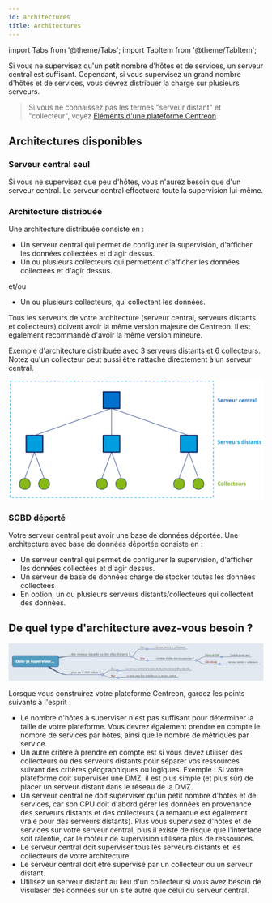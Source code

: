 ```yaml
---
id: architectures
title: Architectures
---
```

import Tabs from '@theme/Tabs';
import TabItem from '@theme/TabItem';

Si vous ne supervisez qu'un petit nombre d'hôtes et de services, un serveur central est suffisant. Cependant, si vous supervisez un grand nombre d'hôtes et de services, vous devrez distribuer la charge sur plusieurs serveurs.

> Si vous ne connaissez pas les termes "serveur distant" et "collecteur", voyez [Éléments d'une plateforme Centreon](../getting-started/platform.md).

## Architectures disponibles

### Serveur central seul

Si vous ne supervisez que peu d'hôtes, vous n'aurez besoin que d'un serveur central. Le serveur central effectuera toute la supervision lui-même.

### Architecture distribuée

Une architecture distribuée consiste en :

* Un serveur central qui permet de configurer la supervision, d'afficher les données collectées et d'agir dessus.
* Un ou plusieurs collecteurs qui permettent d'afficher les données collectées et d'agir dessus.

et/ou

* Un ou plusieurs collecteurs, qui collectent les données.

Tous les serveurs de votre architecture (serveur central, serveurs distants et collecteurs) doivent avoir la même version majeure de Centreon. Il est également recommandé d'avoir la même version mineure.

Exemple d'architecture distribuée avec 3 serveurs distants et 6 collecteurs. Notez qu'un collecteur peut aussi être rattaché directement à un serveur central.

![image](../assets/getting-started/archi.png)

### SGBD déporté

Votre serveur central peut avoir une base de données déportée. Une architecture avec base de données déportée consiste en :

* Un serveur central qui permet de configurer la supervision, d'afficher les données collectées et d'agir dessus.
* Un serveur de base de données chargé de stocker toutes les données collectées
* En option, un ou plusieurs serveurs distants/collecteurs qui collectent des données.

## De quel type d'architecture avez-vous besoin ?

![image](../assets/installation/architecture_decision.png)

Lorsque vous construirez votre plateforme Centreon, gardez les points suivants à l'esprit :

* Le nombre d'hôtes à superviser n'est pas suffisant pour déterminer la taille de votre plateforme. Vous devrez également prendre en compte le nombre de services par hôtes, ainsi que le nombre de métriques par service.
* Un autre critère à prendre en compte est si vous devez utiliser des collecteurs ou des serveurs distants pour séparer vos ressources suivant des critères géographiques ou logiques. Exemple : Si votre plateforme doit superviser une DMZ, il est plus simple (et plus sûr) de placer un serveur distant dans le réseau de la DMZ.
* Un serveur central ne doit superviser qu'un petit nombre d'hôtes et de services, car son CPU doit d'abord gérer les données en provenance des serveurs distants et des collecteurs (la remarque est également vraie pour des serveurs distants). Plus vous supervisez d'hôtes et de services sur votre serveur central, plus il existe de risque que l'interface soit ralentie, car le moteur de supervision utilisera plus de ressources.
* Le serveur central doit superviser tous les serveurs distants et les collecteurs de votre architecture.
* Le serveur central doit être supervisé par un collecteur ou un serveur distant.
* Utilisez un serveur distant au lieu d'un collecteur si vous avez besoin de visulaser des données sur un site autre que celui du serveur central.
